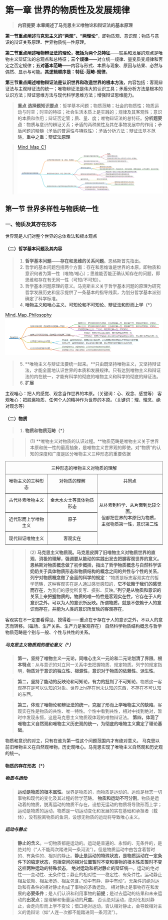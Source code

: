 # 第一章 世界的物质性及发展规律

> **内容提要** **本章阐述了马克思主义唯物论和辩证法的基本原理**

**第一节重点阐述马克思主义的“两观”、“两理论”**，即物质观、意识观；物质与意识的辩证关系原理、世界物质统一性原理。

**第二节重点阐述唯物辩证法的理论，概括为两个总特征**——联系和发展的观点是唯物主义辩证法的总观点和总特征；**三个规律**——对立统一规律、量变质变规律和否定之否定规律；**五对基本范畴**——内容与形式、本质与现象、原因与结果、必然与偶然、显示与可能。**其逻辑顺序是：特征-范畴-规律**。

**第三节重点阐述唯物辩证法是认识世界和改造世界的根本方法**，内容包括：客观辩证法与主观辩证法的统一；唯物辩证法是伟大的认识工具；矛盾分析方法是根本的认识方法；辩证思维方法与现代科学思维方法；增强辩证思维能力。

> **重点** **选择题知识要点**：哲学基本问题；物质范畴；社会的物质性；物质运动与时空；时空的特征；社会生活本质上是实践的；规律及其客观性；意识的本质和作用；辩证否定管；质、量、度；唯物辩证法的总特征。**分析题要点**：物质与意识的辨证关系；矛盾的两种属性及其在事物发展中的作用；矛盾问题的精髓（矛盾的普遍性与特殊性）；矛盾分析方法；辩证法基本范畴。**重中之重：辩证法原理**

> [Mind_Map_C1](asserts/Mind_Map_C1.html)
![Mind_Map_C1](asserts/Mind_Map_C1.png)

## 第一节 世界多样性与物质统一性

### 一、物质及其存在形态

世界观是人们对整个世界的总体看法和根本观点

#### （二）哲学基本问题及其内容

> 1. **哲学基本问题——存在和思维的关系问题**。恩格斯首先指出。
> 2. 哲学的基本问题包括两个方面：存在和思维谁是世界的本原，即物质和意识何者为第一性（唯物/唯心）；思维能否能正确认知存在的问题，即思维和存在有无同一性（可知/不可知）。
> 3. 哲学基本问题原理的意义。马克斯主义关于哲学基本问题的原理为研究哲学发展历史和显示提供了一条基本的指导线索，为划分哲学基本派别确定了科学标准。
> 4. **唯物主义和唯心主义、可知论和不可知论、辩证法和形而上学（*）**

[Mind_Map_Philosophy](asserts/Mind_Map_Philosophy.html)
![Mind_Map_Philosophy](asserts/Mind_Map_Philosophy.png)

> 5. **唯物主义与辩证法要统一起来。**只由既坚持唯物主义，又坚持辩证法，才能全面地认识世界的本质和发展规律。只有达到唯物主义和辩证法的内在统一，才能有科学的彻底的唯物主义和科学的彻底的辩证法。
> 6. **扩展**

主观唯心：把人的感觉、观念当作世界的本原。（关键词：心、观念、感觉等）
客观唯心：把脱离物质、任何个人的精神作为世界的本原。（关键词：理、理念、绝对观念等）

#### （二）物质

> 1. **物质和物质范畴（*）**

>> (1) **唯物主义对物质的认识过程。**物质范畴是唯物主义关于世界本原和统一性的最高抽象，是唯物主义世界观的即使。对“物质”的认知的深度和广度是区分唯物主义三种形态的重要依据
<table style="border-collapse:collapse;border-spacing:0" class="tg"><thead><tr><th style="border-color:inherit;border-style:solid;border-width:1px;font-family:Arial, sans-serif;font-size:14px;font-weight:normal;overflow:hidden;padding:10px 5px;text-align:center;vertical-align:top;word-break:normal" colspan="3">三种形态的唯物主义对物质的理解</th></tr></thead><tbody><tr><td style="border-color:inherit;border-style:solid;border-width:1px;font-family:Arial, sans-serif;font-size:14px;overflow:hidden;padding:10px 5px;text-align:center;vertical-align:top;word-break:normal">唯物主义的三种形态</td><td style="border-color:inherit;border-style:solid;border-width:1px;font-family:Arial, sans-serif;font-size:14px;overflow:hidden;padding:10px 5px;text-align:center;vertical-align:top;word-break:normal">对物质的理解</td><td style="border-color:inherit;border-style:solid;border-width:1px;font-family:Arial, sans-serif;font-size:14px;overflow:hidden;padding:10px 5px;text-align:center;vertical-align:top;word-break:normal">共同点</td></tr><tr><td style="border-color:inherit;border-style:solid;border-width:1px;font-family:Arial, sans-serif;font-size:14px;overflow:hidden;padding:10px 5px;text-align:center;vertical-align:top;word-break:normal">古代朴素唯物主义</td><td style="border-color:inherit;border-style:solid;border-width:1px;font-family:Arial, sans-serif;font-size:14px;overflow:hidden;padding:10px 5px;text-align:center;vertical-align:top;word-break:normal">金木水火土等具体物质形态</td><td style="border-color:inherit;border-style:solid;border-width:1px;font-family:Arial, sans-serif;font-size:14px;overflow:hidden;padding:10px 5px;text-align:center;vertical-align:top;word-break:normal" rowspan="3"><br>从朴素到科学、从片面到比较全面，<br>但都把世界的本原归为物质，<br>主张物质第一性，意识第二性</td></tr><tr><td style="border-color:inherit;border-style:solid;border-width:1px;font-family:Arial, sans-serif;font-size:14px;overflow:hidden;padding:10px 5px;text-align:center;vertical-align:top;word-break:normal">近代形而上学唯物主义</td><td style="border-color:inherit;border-style:solid;border-width:1px;font-family:Arial, sans-serif;font-size:14px;overflow:hidden;padding:10px 5px;text-align:center;vertical-align:top;word-break:normal">原子</td></tr><tr><td style="border-color:inherit;border-style:solid;border-width:1px;font-family:Arial, sans-serif;font-size:14px;overflow:hidden;padding:10px 5px;text-align:center;vertical-align:top;word-break:normal">现代辩证唯物主义</td><td style="border-color:inherit;border-style:solid;border-width:1px;font-family:Arial, sans-serif;font-size:14px;overflow:hidden;padding:10px 5px;text-align:center;vertical-align:top;word-break:normal">客观实在</td></tr></tbody></table>

>> (2) **马克思主义物质观。**马克思皮牌了旧唯物主义对物质世界的直观、消极的理解，**强调要从能动的实践出发去把握客观世界的意义**。
**恩格斯对物质概念做了初步概括**，指出了哲学物质概念与自然科学该奶奶关于具体物质形态和物质结构的概念之间的**共性与个性的关系**。
**列宁对物质概念做了全面的科学的规定**：“物质是标志客观实在的哲学范畴，这种客观实在是人通过感觉感知的，**它不依赖于我们的感觉而存在**，为我们的感觉所复写、摄影、反映。”**列宁是从物质和意识的关系上来把握物质的。物质的唯一特性是客观实在性，它存在于人的意识之外，可以为人的意识所反映。所谓物质，就是不依赖于人的意识而存在，并能为人类的意识所反映的客观存在**。

客观实在不一定要看得见、摸得着——重点在于存在于人的意识之外，不以人的意志而转移。（磁场、生产关系、生产力是客观存在）
自然科学物质结构概念与哲学物质范畴是个别与一般、个性与共性的关系。

##### 马克思主义物质观的理论意义（*）

> **第一，坚持了唯物主义一元论，同唯心主义一元论和二元论划清了界限**。**根本特点**：从与意识的对立同一关系中去把握物质、规定物质。列宁的规定指明，**物质对于意识的独立性、根源性，意识对于物质的依赖性、派生性**。

> **第二，坚持了能动的反映论和可知论，有力的批判了不可知论**。物质这一客观存在是可以认知的对象。世界上hi存在尚未认知的东西，不存在不可认知的东西。

> **第三，体现了唯物论和辩证法的统一，克服了形而上学唯物主义的缺陷**。客观实在性是物质的共性、唯一特性。个性中看到共性，相对中找到绝对，暂时中发现永恒，这是马克思主义物质观体现的唯物辩证法。
> **第四，体现了唯物主义自然观和唯物主义历史观的统一，为彻底的唯物主义奠定了理论基础**。

物质和意识的对立，只有在谁为第一性这个问题范围内才有绝对意义。
马克思以前旧唯物主义在自然观唯物，历史观唯心。马克思实现了唯物主义自然观和历史观的统一。

#### 物质的存在形态（*）
##### 物质与运动
> **运动是物质的根本属性**。世界是物质的，而物质是运动的。运动是标志一切事物和现代的变化及其过程的哲学范畴。
> **物质和运动不可分割**。物质是运动着的物质，脱离运动的物质不存在，设想无运动的物质将导致形而上学；运动是物质的运动，物质是一切运动变化和发展的实在基础和承担者（载体），没有脱离物质的鱼洞，设想无物质的运动将导致唯心主义。

##### 运动与静止
> **静止的含义**。一切物质都是运动的。运动是普遍的、永恒的、无条件的，是绝对的（“人不能两次踏进同一条河流”）。但是物质运动中由包含着暂时的、有条件的、相对的静止。**静止是运动的特殊状态，是物质运动在一定条件下的稳定状态，包括空间的相对位置暂时不变和事物的根本性质暂时不变这样两种运动的特殊状态**。
> **绝对运动和相对静止的辩证统一**。运动的绝对性——变动性、无条件性；静止的相对性——稳定性、有条件性。运动静止相互依赖、相互渗透、相互包含。”动中有静、静中有动“。无条件的绝对运动和有条件的相对静止构成了事物的矛盾运动。
> 相对静止是事物存在和发展的**必要条件**；是人们认识和利用事物的**前提**；是过去运动的结果和未来运动的**出发点**；是理解和衡量运动的**尺度**。
> 否认绝对运动，绝对化相对静止，会走向形而上学不变论；借口绝对运动，否认相对静止，会导致相对主义的诡辩论（如“人连一次都不能踏进同一条河流”）。

